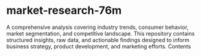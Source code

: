 # market-research-76m
A comprehensive analysis covering industry trends, consumer behavior, market segmentation, and competitive landscape. This repository contains structured insights, raw data, and actionable findings designed to inform business strategy, product development, and marketing efforts.  Contents

